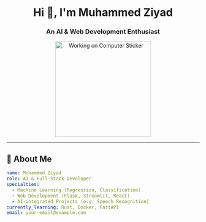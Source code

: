 <h1 align="center">Hi 👋, I'm Muhammed Ziyad</h1>
<h3 align="center">An AI & Web Development Enthusiast</h3>

<p align="center">
  <img src="https://media.giphy.com/media/qgQUggAC3Pfv687qPC/giphy.gif" width="250" alt="Working on Computer Sticker"/>
</p>

---

## 💫 About Me

```yaml
name: Muhammed Ziyad
role: AI & Full‑Stack Developer
specialties:
  - Machine Learning (Regression, Classification)
  - Web Development (Flask, Streamlit, React)
  - AI-integrated Projects (e.g. Speech Recognition)
currently_learning: Rust, Docker, FastAPI
email: your-email@example.com

